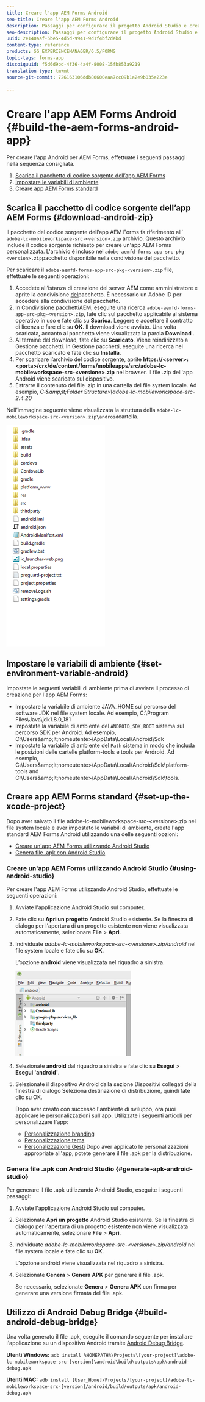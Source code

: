 ```yaml
---
title: Creare l'app AEM Forms Android
seo-title: Creare l'app AEM Forms Android
description: Passaggi per configurare il progetto Android Studio e creare il file .apk per l'app AEM Forms per Android
seo-description: Passaggi per configurare il progetto Android Studio e creare il file .apk per l'app AEM Forms per Android
uuid: 2e140aaf-5be5-4d5d-9941-9d1f4bf2debd
content-type: reference
products: SG_EXPERIENCEMANAGER/6.5/FORMS
topic-tags: forms-app
discoiquuid: f5d6d9bd-4f36-4a4f-8008-15fb853a9219
translation-type: tm+mt
source-git-commit: 726163106ddb80600eaa7cc09b1a2e9b035a223e

---
```



# Creare l&#39;app AEM Forms Android {#build-the-aem-forms-android-app}

Per creare l&#39;app Android per AEM Forms, effettuate i seguenti passaggi nella sequenza consigliata.

1. [Scarica il pacchetto di codice sorgente dell’app AEM Forms](#download-android-zip)
1. [Impostare le variabili di ambiente](#set-environment-variable-android)
1. [Creare app AEM Forms standard](#set-up-the-xcode-project)

## Scarica il pacchetto di codice sorgente dell’app AEM Forms {#download-android-zip}

Il pacchetto del codice sorgente dell’app AEM Forms fa riferimento all’ `adobe-lc-mobileworkspace-src-<version>.zip` archivio. Questo archivio include il codice sorgente richiesto per creare un&#39;app AEM Forms personalizzata. L&#39;archivio è incluso nel `adobe-aemfd-forms-app-src-pkg-<version>.zip`pacchetto disponibile nella condivisione del pacchetto.

Per scaricare il `adobe-aemfd-forms-app-src-pkg-<version>.zip` file, effettuate le seguenti operazioni:

1. Accedete all’istanza di creazione del server [](Http://localhost:4502/) AEM come amministratore e aprite la condivisione [del](http://localhost:4502/crx/packageshare)pacchetto. È necessario un Adobe ID per accedere alla condivisione del pacchetto.
1. In Condivisione [pacchetti](http://localhost:4502/crx/packageshare/login.html)AEM, eseguite una ricerca `adobe-aemfd-forms-app-src-pkg-<version>.zip`, fate clic sul pacchetto applicabile al sistema operativo in uso e fate clic su **Scarica**. Leggere e accettare il contratto di licenza e fare clic su **OK**. Il download viene avviato. Una volta scaricata, accanto al pacchetto viene visualizzata la parola **Download** .
1. Al termine del download, fate clic su **Scaricato**. Viene reindirizzato a Gestione pacchetti. In Gestione pacchetti, eseguite una ricerca nel pacchetto scaricato e fate clic su **Installa**.
1. Per scaricare l’archivio del codice sorgente, aprite **https://&lt;server>:&lt;porta>/crx/de/content/forms/mobileapps/src/adobe-lc-mobileworkspace-src-&lt;versione>.zip** nel browser. Il file .zip dell&#39;app Android viene scaricato sul dispositivo.
1. Estrarre il contenuto del file .zip in una cartella del file system locale. Ad esempio, *C:\&amp;lt;Folder Structure>\adobe-lc-mobileworkspace-src-2.4.20*

Nell’immagine seguente viene visualizzata la struttura della `adobe-lc-mobileworkspace-src-<version>.zip\android`cartella.

![zip_android_folder_structure](assets/zip_android_folder_structure.png)

## Impostare le variabili di ambiente {#set-environment-variable-android}

Impostate le seguenti variabili di ambiente prima di avviare il processo di creazione per l&#39;app AEM Forms:

* Impostare la variabile di ambiente JAVA_HOME sul percorso del software JDK nel file system locale. Ad esempio, C:\Program Files\Java\jdk1.8.0_181
* Impostate la variabile di ambiente del `ANDROID_SDK_ROOT` sistema sul percorso SDK per Android. Ad esempio, C:\Users\&amp;lt;nomeutente>\AppData\Local\Android\Sdk
* Impostate la variabile di ambiente del `Path` sistema in modo che includa le posizioni delle cartelle platform-tools e tools per Android. Ad esempio, C:\Users\&amp;lt;nomeutente>\AppData\Local\Android\Sdk\platform-tools and C:\Users\&amp;lt;nomeutente>\AppData\Local\Android\Sdk\tools.

## Creare app AEM Forms standard {#set-up-the-xcode-project}

Dopo aver salvato il file adobe-lc-mobileworkspace-src-&lt;versione>.zip nel file system locale e aver impostato le variabili di ambiente, create l&#39;app standard AEM Forms Android utilizzando una delle seguenti opzioni:

* [Creare un&#39;app AEM Forms utilizzando Android Studio](#using-android-studio)
* [Genera file .apk con Android Studio](#generate-apk-android-studio)

### Creare un&#39;app AEM Forms utilizzando Android Studio {#using-android-studio}

Per creare l&#39;app AEM Forms utilizzando Android Studio, effettuate le seguenti operazioni:

1. Avviate l&#39;applicazione Android Studio sul computer.
1. Fate clic su **Apri un progetto** Android Studio esistente. Se la finestra di dialogo per l&#39;apertura di un progetto esistente non viene visualizzata automaticamente, selezionare **File** > **Apri**.
1. Individuate *adobe-lc-mobileworkspace-src-&lt;versione>.zip/android* nel file system locale e fate clic su **OK**.

   L’opzione **android** viene visualizzata nel riquadro a sinistra.

   ![android_folder_studio](assets/android_folder_studio.png)

1. Selezionate **android** dal riquadro a sinistra e fate clic su **Esegui** > **Esegui &#39;android&#39;**.
1. Selezionate il dispositivo Android dalla sezione Dispositivi collegati della finestra di dialogo Seleziona destinazione di distribuzione, quindi fate clic su OK.

   Dopo aver creato con successo l&#39;ambiente di sviluppo, ora puoi applicare le personalizzazioni sull&#39;app. Utilizzate i seguenti articoli per personalizzare l&#39;app:

   * [Personalizzazione branding](/help/forms/using/branding-customization.md)
   * [Personalizzazione tema](/help/forms/using/theme-customization.md)
   * [Personalizzazione Gesti](/help/forms/using/gesture-customization.md)
   Dopo aver applicato le personalizzazioni appropriate all&#39;app, potete generare il file .apk per la distribuzione.

### Genera file .apk con Android Studio {#generate-apk-android-studio}

Per generare il file .apk utilizzando Android Studio, eseguite i seguenti passaggi:

1. Avviate l&#39;applicazione Android Studio sul computer.
1. Selezionate **Apri un progetto** Android Studio esistente. Se la finestra di dialogo per l&#39;apertura di un progetto esistente non viene visualizzata automaticamente, selezionare **File** > **Apri**.
1. Individuate *adobe-lc-mobileworkspace-src-&lt;versione>.zip/android* nel file system locale e fate clic su **OK**.

   L’opzione android viene visualizzata nel riquadro a sinistra.

1. Selezionate **Genera** > **Genera APK** per generare il file .apk.

   Se necessario, selezionate **Genera** > **Genera APK** con firma per generare una versione [](https://developer.android.com/studio/publish/app-signing) firmata del file .apk.

## Utilizzo di Android Debug Bridge {#build-android-debug-bridge}

Una volta generato il file .apk, eseguite il comando seguente per installare l&#39;applicazione su un dispositivo Android tramite [Android Debug Bridge](https://developer.android.com/tools/help/adb.html).

**Utenti Windows:** `adb install %HOMEPATH%\Projects\[your-project]\adobe-lc-mobileworkspace-src-[version]\android\build\outputs\apk\android-debug.apk`

**Utenti MAC:** `adb install [User_Home]/Projects/[your-project]/adobe-lc-mobileworkspace-src-[version]/android/build/outputs/apk/android-debug.apk`
